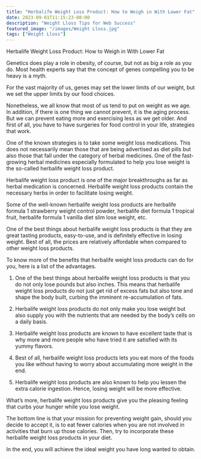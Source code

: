 ```yaml
---
title: "Herbalife Weight Loss Product: How to Weigh in With Lower Fat"
date: 2023-09-01T11:15:23-08:00
description: "Weight Lloss Tips for Web Success"
featured_image: "/images/Weight Lloss.jpg"
tags: ["Weight Lloss"]
---
```


Herbalife Weight Loss Product: How to Weigh in With Lower Fat

Genetics does play a role in obesity, of course, but not as big a role as you do. Most health experts say that the concept of genes compelling you to be heavy is a myth.

For the vast majority of us, genes may set the lower limits of our weight, but we set the upper limits by our food choices.

Nonetheless, we all know that most of us tend to put on weight as we age. In addition, if there is one thing we cannot prevent, it is the aging process. But we can prevent eating more and exercising less as we get older. And first of all, you have to have surgeries for food control in your life, strategies that work.

One of the known strategies is to take some weight loss medications. This does not necessarily mean those that are being advertised as diet pills but also those that fall under the category of herbal medicines. One of the fast-growing herbal medicines especially formulated to help you lose weight is the so-called herbalife weight loss product.

Herbalife weight loss product is one of the major breakthroughs as far as herbal medication is concerned. Herbalife weight loss products contain the necessary herbs in order to facilitate losing weight.

Some of the well-known herbalife weight loss products are herbalife formula 1 strawberry weight control powder, herbalife diet formula 1 tropical fruit, herbalife formula 1 vanilla diet slim lose weight, etc.

One of the best things about herbalife weight loss products is that they are great tasting products, easy-to-use, and is definitely effective in losing weight. Best of all, the prices are relatively affordable when compared to other weight loss products.

To know more of the benefits that herbalife weight loss products can do for you, here is a list of the advantages.

1. One of the best things about herbalife weight loss products is that you do not only lose pounds but also inches. This means that herbalife weight loss products do not just get rid of excess fats but also tone and shape the body built, curbing the imminent re-accumulation of fats.

2. Herbalife weight loss products do not only make you lose weight but also supply you with the nutrients that are needed by the body’s cells on a daily basis.

3. Herbalife weight loss products are known to have excellent taste that is why more and more people who have tried it are satisfied with its yummy flavors.

4. Best of all, herbalife weight loss products lets you eat more of the foods you like without having to worry about accumulating more weight in the end.

5. Herbalife weight loss products are also known to help you lessen the extra calorie ingestion. Hence, losing weight will be more effective.

What’s more, herbalife weight loss products give you the pleasing feeling that curbs your hunger while you lose weight.

The bottom line is that your mission for preventing weight gain, should you decide to accept it, is to eat fewer calories when you are not involved in activities that burn up those calories. Then, try to incorporate these herbalife weight loss products in your diet.

In the end, you will achieve the ideal weight you have long wanted to obtain. 


